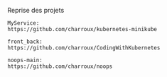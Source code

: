 Reprise des projets 

    MyService:
	https://github.com/charroux/kubernetes-minikube

    front_back:
	https://github.com/charroux/CodingWithKubernetes

    noops-main:
    https://github.com/charroux/noops


